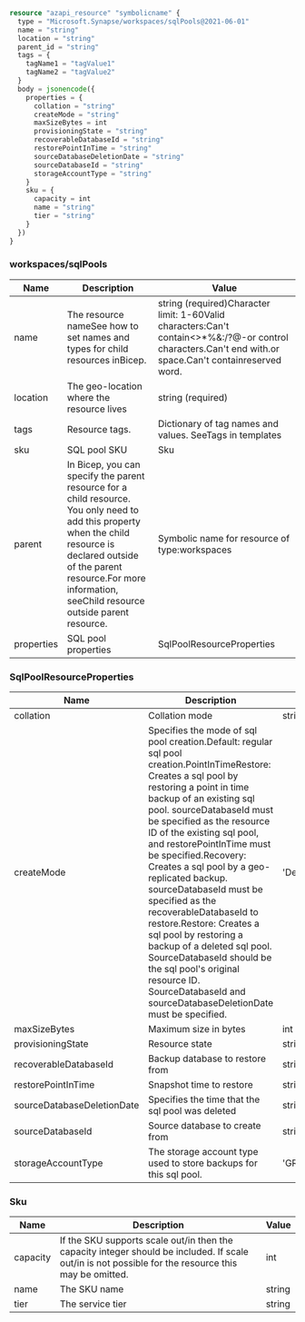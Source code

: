 ```terraform
resource "azapi_resource" "symbolicname" {
  type = "Microsoft.Synapse/workspaces/sqlPools@2021-06-01"
  name = "string"
  location = "string"
  parent_id = "string"
  tags = {
    tagName1 = "tagValue1"
    tagName2 = "tagValue2"
  }
  body = jsonencode({
    properties = {
      collation = "string"
      createMode = "string"
      maxSizeBytes = int
      provisioningState = "string"
      recoverableDatabaseId = "string"
      restorePointInTime = "string"
      sourceDatabaseDeletionDate = "string"
      sourceDatabaseId = "string"
      storageAccountType = "string"
    }
    sku = {
      capacity = int
      name = "string"
      tier = "string"
    }
  })
}

```

### workspaces/sqlPools

| Name | Description | Value |
|-|-|-|
| name | The resource nameSee how to set names and types for child resources inBicep. | string (required)Character limit: 1-60Valid characters:Can't contain<>*%&:\/?@-or control characters.Can't end with.or space.Can't containreserved word. |
| location | The geo-location where the resource lives | string (required) |
| tags | Resource tags. | Dictionary of tag names and values. SeeTags in templates |
| sku | SQL pool SKU | Sku |
| parent | In Bicep, you can specify the parent resource for a child resource. You only need to add this property when the child resource is declared outside of the parent resource.For more information, seeChild resource outside parent resource. | Symbolic name for resource of type:workspaces |
| properties | SQL pool properties | SqlPoolResourceProperties |


### SqlPoolResourceProperties

| Name | Description | Value |
|-|-|-|
| collation | Collation mode | string |
| createMode | Specifies the mode of sql pool creation.Default: regular sql pool creation.PointInTimeRestore: Creates a sql pool by restoring a point in time backup of an existing sql pool. sourceDatabaseId must be specified as the resource ID of the existing sql pool, and restorePointInTime must be specified.Recovery: Creates a sql pool by a geo-replicated backup. sourceDatabaseId  must be specified as the recoverableDatabaseId to restore.Restore: Creates a sql pool by restoring a backup of a deleted sql  pool. SourceDatabaseId should be the sql pool's original resource ID. SourceDatabaseId and sourceDatabaseDeletionDate must be specified. | 'Default''PointInTimeRestore''Recovery''Restore' |
| maxSizeBytes | Maximum size in bytes | int |
| provisioningState | Resource state | string |
| recoverableDatabaseId | Backup database to restore from | string |
| restorePointInTime | Snapshot time to restore | string |
| sourceDatabaseDeletionDate | Specifies the time that the sql pool was deleted | string |
| sourceDatabaseId | Source database to create from | string |
| storageAccountType | The storage account type used to store backups for this sql pool. | 'GRS''LRS' |


### Sku

| Name | Description | Value |
|-|-|-|
| capacity | If the SKU supports scale out/in then the capacity integer should be included. If scale out/in is not possible for the resource this may be omitted. | int |
| name | The SKU name | string |
| tier | The service tier | string |


